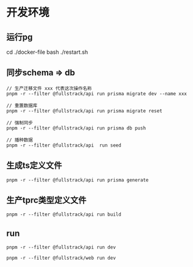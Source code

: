 # 开发环境

## 运行pg

cd ./docker-file bash ./restart.sh

## 同步schema => db

```
// 生产迁移文件 xxx 代表这次操作名称
pnpm -r --filter @fullstrack/api run prisma migrate dev --name xxx

// 重置数据库
pnpm -r --filter @fullstrack/api run prisma migrate reset

// 强制同步
pnpm -r --filter @fullstrack/api run prisma db push

// 播种数据
pnpm -r --filter @fullstrack/api  run seed     

```

## 生成ts定义文件

```
pnpm -r --filter @fullstrack/api run prisma generate

```

## 生产tprc类型定义文件

```
pnpm -r --filter @fullstrack/api run build

```

## run

```
pnpm -r --filter @fullstrack/api run dev

pnpm -r --filter @fullstrack/web run dev

```